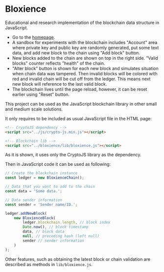 # Bloxience

Educational and research implementation of the blockchain data structure in JavaScript.

- Go to the [homepage](https://freebpmnquality.github.io/services/bloxience/).
- A sandbox for experiments with the blockchain includes "Account" area where private key and public key are randomly generated, put some text data, and add new block to the chain using "Add block" button.
- New blocks added to the chain are shown on top in the right side. "Valid blocks" counter reflects "health" of the chain.
- "Alter block" button is shown for each new block and simulates situation when chain data was tampered. Then invalid blocks will be colored with red and invalid chain will be cut off from the ledger. This means next new block will reference to the last valid block.
- The blockchain lives until the page reload, however, it can be reset earlier using "Reset" button.

This project can be used as the JavaScript blockchain library in other small and medium scale solutions.

It only requires to be included as usual JavaScript file in the HTML page:

```html
<!-- CryptoJS dependency -->
<script src="../js/crypto-js.min.js"></script>

<!-- Blockchain lib -->
<script src="../bloxience/lib/bloxience.js"></script>
```

As it is shown, it uses only the CryptoJS library as the dependency.

Then in JavaScript code it can be used as following:

```javascript
// Create the blockchain instance
const ledger = new BloxienceChain();

// Data that you want to add to the chain
const data = 'Some data.';

// Data sender information
const sender = 'Sender name/ID.';

ledger.addNewBlock(
    new BloxienceBlock(
        ledger.blockchain.length, // block index
        Date.now(), // block timestamp
        data, // block data
        null, // preceding hash (left null)
        sender // sender information
    )
);
```

Other features, such as obtaining the latest block or chain validation are described as methods in ```lib/bloxience.js```.
